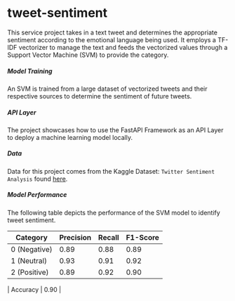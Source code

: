 # tweet-sentiment
This service project takes in a text tweet and determines the appropriate sentiment according to the emotional language being used. It employs a TF-IDF vectorizer to manage the text and feeds the vectorized values through a Support Vector Machine (SVM) to provide the category.

##### Model Training
An SVM is trained from a large dataset of vectorized tweets and their respective sources to determine the sentiment of future tweets. 

##### API Layer
The project showcases how to use the FastAPI Framework as an API Layer to deploy a machine learning model locally.

##### Data
Data for this project comes from the Kaggle Dataset: `Twitter Sentiment Analysis` found [here](https://www.kaggle.com/datasets/jp797498e/twitter-entity-sentiment-analysis).

##### Model Performance
The following table depicts the performance of the SVM model to identify tweet sentiment. 

| Category     | Precision | Recall | F1-Score |
|--------------|-----------|--------|----------|
| 0 (Negative) | 0.89      | 0.88   | 0.89     |
| 1 (Neutral)  | 0.93      | 0.91   | 0.92     |
| 2 (Positive) | 0.89      | 0.92   | 0.90     |

| Accuracy | 0.90 |